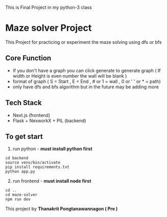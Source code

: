 This is Final Project in my python-3 class 
# Maze solver Project
This Project for practicing or experiment the maze solving using dfs or bfs 
## Core Function 
- If you don't have a graph you can click generate to generate graph ( If width or Height is even number the wall will be blank )
- format of graph ( S = Start , E = End , # or 1 = wall , 0 or ' ' or * = path)
- only have dfs and bfs algorithm but in the future may be adding more
## Tech Stack
- Next.js (frontend)
- Flask + NexworkX + PIL (backend)
## To get start
1. run python - **must install python first**
```
cd backend
source venv/bin/activate
pip install requirements.txt
python app.py
```
2. run frontend - **must install node first**
```
cd ..
cd maze-solver
npm run dev
```

This project by **Thanakrit Pongtanawannagon ( Pre )**
